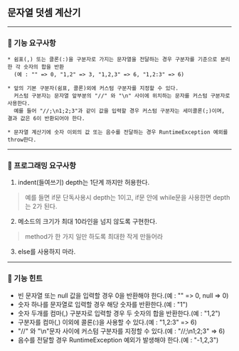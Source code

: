 ## 문자열 덧셈 계산기

---

### 🥔 기능 요구사항
    * 쉼표(,) 또는 클론(:)을 구분자로 가지는 문자열을 전달하는 경우 구분자를 기준으로 분리한 각 숫자의 합을 반환
      (예 : "" => 0, "1,2" => 3, "1,2,3" => 6, "1,2:3" => 6)

    * 앞의 기본 구분자(쉼표, 콜론)외에 커스텀 구분자를 지정할 수 있다.
      커스텀 구분자는 문자열 앞부분의 "//" 와 "\n" 사이에 위치하는 문자를 커스텀 구분자로 사용한다.
      예를 들어 "//;\n1;2;3"과 같이 값을 입력할 경우 커스텀 구분자는 세미콜론(;)이며, 결과 값은 6이 반환되어야 한다.

    * 문자열 계산기에 숫자 이외의 값 또는 음수를 전달하는 경우 RuntimeException 예외를 throw한다.



---

### 🥔 프로그래밍 요구사항
1. indent(들여쓰기) depth는 1단계 까지만 허용한다. 
> 예를 들면 if문 단독사용시 depth는 1이고, if문 안에 while문을 사용한면 depth는 2가 된다.

2. 메소드의 크기가 최대 10라인을 넘지 않도록 구현한다.
> method가 한 가지 일만 하도록 최대한 작게 만들어라

3. else를 사용하지 마라.

---

### 🥔 기능 힌트
* 빈 문자열 또는 null 값을 입력할 경우 0을 반환해야 한다.(예 : "" => 0, null => 0)
* 숫자 하나를 문자열로 입력할 경우 해당 숫자를 반환한다.(예 : "1")
* 숫자 두개를 컴마(,) 구분자로 입력할 경우 두 숫자의 합을 반환한다.(예 : "1,2")
* 구분자를 컴마(,) 이외에 콜론(:)을 사용할 수 있다.(예 : "1,2:3" => 6)
* "//" 와 "\n"문자 사이에 커스텀 구분자를 지정할 수 있다.(예 : "//;\n1;2;3" => 6)
* 음수를 전달할 경우 RuntimeException 예외가 발생해야 한다.(예 : "-1,2,3")